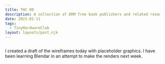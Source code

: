 ```yaml
---
title: THC 00
description: A collection of DRM free book publishers and related resources.
date: 2021-01-11
tags:
  - TinyHardwareClub
layout: layouts/post.njk
---
```


![]()

I created a draft of the wireframes today with placeholder graphics. I have been learning Blendar in an attempt to make the renders next week.
